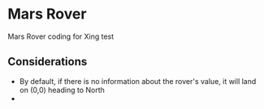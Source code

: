 # Mars Rover
Mars Rover coding for Xing test

## Considerations

* By default, if there is no information about the rover's value, it will land on (0,0) heading to North
*